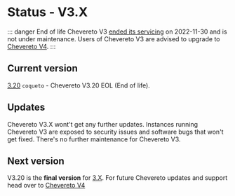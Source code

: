 # Status - V3.X

::: danger End of life
Chevereto V3 [ended its servicing](https://blog.chevereto.com/2022/09/05/end-of-support-for-v3/) on 2022-11-30 and is not under maintenance. Users of Chevereto V3 are advised to upgrade to [Chevereto V4](https://v4-docs.chevereto.com).
:::

## Current version

[3.20](https://releases.chevereto.com/3.X/) `coqueto` - Chevereto V3.20 EOL (End of life).

## Updates

Chevereto V3.X wont't get any further updates. Instances running Chevereto V3 are exposed to security issues and software bugs that won't get fixed. There's no further maintenance for Chevereto V3.

## Next version

V3.20 is the **final version** for [3.X](https://releases.chevereto.com/3.X/). For future Chevereto updates and support head over to [Chevereto V4](https://v4-docs.chevereto.com/)
